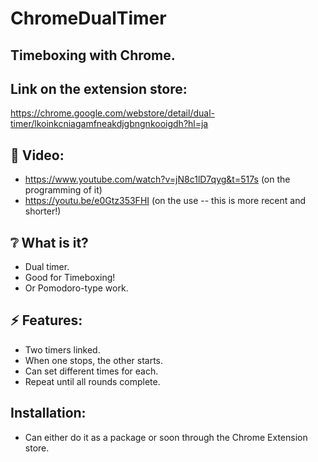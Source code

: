 # ChromeDualTimer

## Timeboxing with Chrome.
## Link on the extension store:
https://chrome.google.com/webstore/detail/dual-timer/lkoinkcniagamfneakdjgbngnkooigdh?hl=ja
## :cinema: Video:
* https://www.youtube.com/watch?v=jN8c1lD7qyg&t=517s (on the programming of it)
* https://youtu.be/e0Gtz353FHI (on the use -- this is more recent and shorter!)

## :grey_question: What is it?
* Dual timer.
* Good for Timeboxing!
* Or Pomodoro-type work.

## :zap: Features:
* Two timers linked.
* When one stops, the other starts.
* Can set different times for each.
* Repeat until all rounds complete.

## Installation:
* Can either do it as a package or soon through the Chrome Extension store.
